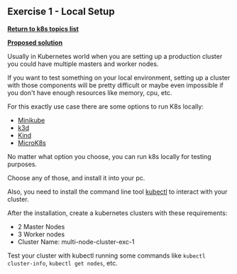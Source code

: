 ## Exercise 1 - Local Setup

**[Return to k8s topics list](/README.md)**

**[Proposed solution](./solutions/solution-exercise-1/solution-exercise-1.md)**

Usually in Kubernetes world when you are setting up a production cluster you could have multiple masters and worker nodes. 

If you want to test something on your local environment, setting up a cluster with those components will be pretty difficult or maybe even impossible if you don't have enough resources like memory, cpu, etc. 

For this exactly use case there are some options to run K8s locally:

- [Minikube](https://minikube.sigs.k8s.io/docs/start/)
- [k3d](https://k3d.io/v5.4.3/)
- [Kind](https://kind.sigs.k8s.io/)
- [MicroK8s](https://microk8s.io/)

No matter what option you choose, you can run k8s locally for testing purposes. 

Choose any of those, and install it into your pc.

Also, you need to install the command line tool [kubectl](https://kubernetes.io/docs/tasks/tools/#kubectl) to interact with your cluster.

After the installation, create a kubernetes clusters with these requirements:

- 2 Master Nodes
- 3 Worker nodes
- Cluster Name: multi-node-cluster-exc-1

Test your cluster with kubectl running some commands like `kubectl cluster-info`, `kubectl get nodes`, etc.